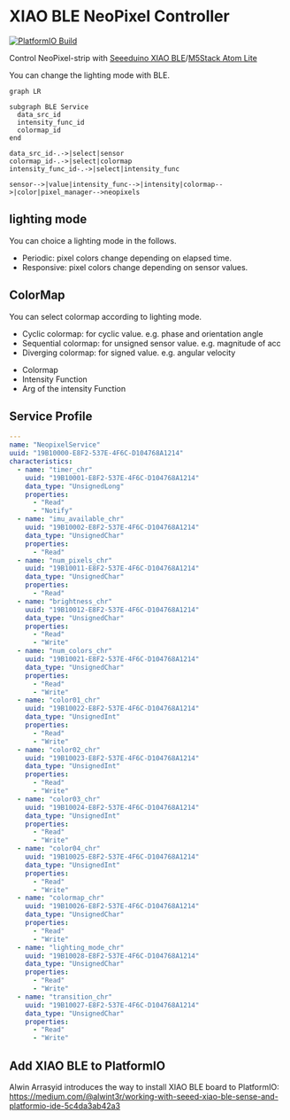 # XIAO BLE NeoPixel Controller

[![PlatformIO Build](https://github.com/botamochi6277/XIAO-BLE-Neopixel-Controller/actions/workflows/ci-platformio.yml/badge.svg)](https://github.com/botamochi6277/XIAO-BLE-Neopixel-Controller/actions/workflows/ci-platformio.yml)

Control NeoPixel-strip with [Seeeduino XIAO BLE](https://wiki.seeedstudio.com/XIAO_BLE/)/[M5Stack Atom Lite](https://docs.m5stack.com/en/core/atom_lite)

You can change the lighting mode with BLE.

```mermaid
graph LR

subgraph BLE Service
  data_src_id
  intensity_func_id
  colormap_id
end

data_src_id-.->|select|sensor
colormap_id-.->|select|colormap
intensity_func_id-.->|select|intensity_func

sensor-->|value|intensity_func-->|intensity|colormap-->|color|pixel_manager-->neopixels

```


## lighting mode
You can choice a lighting mode in the follows.


- Periodic: pixel colors change depending on elapsed time. 
- Responsive: pixel colors change depending on sensor values.

## ColorMap

You can select colormap according to lighting mode.

+ Cyclic colormap: for cyclic value. e.g. phase and orientation angle
+ Sequential colormap: for unsigned sensor value. e.g. magnitude of acc
+ Diverging colormap: for signed value. e.g. angular velocity


- Colormap
- Intensity Function
- Arg of the intensity Function

## Service Profile

```yml
---
name: "NeopixelService"
uuid: "19B10000-E8F2-537E-4F6C-D104768A1214"
characteristics:
  - name: "timer_chr"
    uuid: "19B10001-E8F2-537E-4F6C-D104768A1214"
    data_type: "UnsignedLong"
    properties:
      - "Read"
      - "Notify"
  - name: "imu_available_chr"
    uuid: "19B10002-E8F2-537E-4F6C-D104768A1214"
    data_type: "UnsignedChar"
    properties:
      - "Read"
  - name: "num_pixels_chr"
    uuid: "19B10011-E8F2-537E-4F6C-D104768A1214"
    data_type: "UnsignedChar"
    properties:
      - "Read"
  - name: "brightness_chr"
    uuid: "19B10012-E8F2-537E-4F6C-D104768A1214"
    data_type: "UnsignedChar"
    properties:
      - "Read"
      - "Write"
  - name: "num_colors_chr"
    uuid: "19B10021-E8F2-537E-4F6C-D104768A1214"
    data_type: "UnsignedChar"
    properties:
      - "Read"
      - "Write"
  - name: "color01_chr"
    uuid: "19B10022-E8F2-537E-4F6C-D104768A1214"
    data_type: "UnsignedInt"
    properties:
      - "Read"
      - "Write"
  - name: "color02_chr"
    uuid: "19B10023-E8F2-537E-4F6C-D104768A1214"
    data_type: "UnsignedInt"
    properties:
      - "Read"
      - "Write"
  - name: "color03_chr"
    uuid: "19B10024-E8F2-537E-4F6C-D104768A1214"
    data_type: "UnsignedInt"
    properties:
      - "Read"
      - "Write"
  - name: "color04_chr"
    uuid: "19B10025-E8F2-537E-4F6C-D104768A1214"
    data_type: "UnsignedInt"
    properties:
      - "Read"
      - "Write"
  - name: "colormap_chr"
    uuid: "19B10026-E8F2-537E-4F6C-D104768A1214"
    data_type: "UnsignedChar"
    properties:
      - "Read"
      - "Write"
  - name: "lighting_mode_chr"
    uuid: "19B10028-E8F2-537E-4F6C-D104768A1214"
    data_type: "UnsignedChar"
    properties:
      - "Read"
      - "Write"
  - name: "transition_chr"
    uuid: "19B10027-E8F2-537E-4F6C-D104768A1214"
    data_type: "UnsignedChar"
    properties:
      - "Read"
      - "Write"
```

## Add XIAO BLE to PlatformIO

Alwin Arrasyid introduces the way to install XIAO BLE board to PlatformIO:  
https://medium.com/@alwint3r/working-with-seeed-xiao-ble-sense-and-platformio-ide-5c4da3ab42a3
